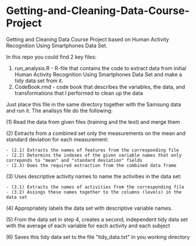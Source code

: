 # Getting-and-Cleaning-Data-Course-Project
Getting and Cleaning Data Course Project based on Human Activity Recognition Using Smartphones Data Set.

In this repo you could find 2 key files:
   1. run_analysis.R - R-file that contains the code to extract data from initial Human Activity Recognition Using Smartphones Data Set and make a tidy data set from it. 
   2. CodeBook.rmd - code book that describes the variables, the data, and transformations that I performed to clean up the data

Just place this file in the same directory together with the Samsung data and run it.
The analisys file do the following:

(1) Read the data from given files (training and the test) and merge them

(2) Extracts from a combined set only the measurements on the mean and standard deviation for each measurement:

    - (2.1) Extracts the names of features from the corresponding file
    - (2.2) Determins the indexes of the given variable names that only correponds to "mean" and "standard deviation" fields
    - (2.3) Does the required extraction from the combined data frame

(3) Uses descriptive activity names to name the activities in the data set:

    - (3.1) Extracts the names of activities from the corresponding file
    - (3.2) Assings these names together to the columns (levels) in the data set


(4) Appropriately labels the data set with descriptive variable names. 

(5) From the data set in step 4, creates a second, independent tidy data set with the average of each variable for each activity and each subject

(6) Saves this tidy data set to the file "tidy_data.txt" in you working directory
